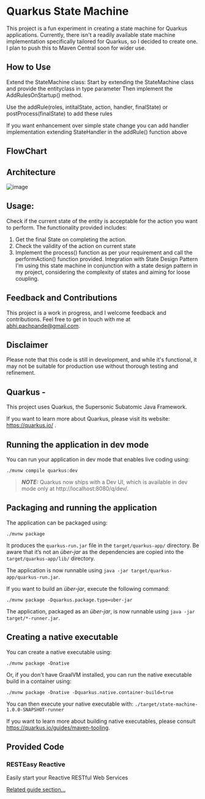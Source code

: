 # Quarkus State Machine
This project is a fun experiment in creating a state machine for Quarkus applications. Currently, there isn't a readily available state machine implementation specifically tailored for Quarkus, so I decided to create one. I plan to push this to Maven Central soon for wider use.

## How to Use
Extend the StateMachine class: Start by extending the StateMachine class and provide the entityclass in type parameter
Then implement the AddRulesOnStartup() method.

Use the addRule(roles, intitalState, action, handler, finalState) or postProcess(finalState) to add these rules

If you want enhancement over simple state change you can add handler implementation extending StateHandler in the addRule() function above

## FlowChart

## Architecture
![image](https://github.com/user-attachments/assets/897828f8-cc01-41e8-8c64-15f991d42e3f)


## Usage:

Check if the current state of the entity is acceptable for the action you want to perform. The functionality provided includes:
1. Get the final State on completing the action.
2. Check the validity of the action on current state
3. Implement the process() function as per your requirement and call the performAction() function provided.
Integration with State Design Pattern
I'm using this state machine in conjunction with a state design pattern in my project, considering the complexity of states and aiming for loose coupling.

## Feedback and Contributions
This project is a work in progress, and I welcome feedback and contributions. Feel free to get in touch with me at abhi.pachpande@gmail.com.

## Disclaimer
Please note that this code is still in development, and while it's functional, it may not be suitable for production use without thorough testing and refinement.


## Quarkus -

This project uses Quarkus, the Supersonic Subatomic Java Framework.

If you want to learn more about Quarkus, please visit its website: https://quarkus.io/ .

## Running the application in dev mode

You can run your application in dev mode that enables live coding using:
```shell script
./mvnw compile quarkus:dev
```

> **_NOTE:_**  Quarkus now ships with a Dev UI, which is available in dev mode only at http://localhost:8080/q/dev/.

## Packaging and running the application

The application can be packaged using:
```shell script
./mvnw package
```
It produces the `quarkus-run.jar` file in the `target/quarkus-app/` directory.
Be aware that it’s not an _über-jar_ as the dependencies are copied into the `target/quarkus-app/lib/` directory.

The application is now runnable using `java -jar target/quarkus-app/quarkus-run.jar`.

If you want to build an _über-jar_, execute the following command:
```shell script
./mvnw package -Dquarkus.package.type=uber-jar
```

The application, packaged as an _über-jar_, is now runnable using `java -jar target/*-runner.jar`.

## Creating a native executable

You can create a native executable using: 
```shell script
./mvnw package -Dnative
```

Or, if you don't have GraalVM installed, you can run the native executable build in a container using: 
```shell script
./mvnw package -Dnative -Dquarkus.native.container-build=true
```

You can then execute your native executable with: `./target/state-machine-1.0.0-SNAPSHOT-runner`

If you want to learn more about building native executables, please consult https://quarkus.io/guides/maven-tooling.

## Provided Code

### RESTEasy Reactive

Easily start your Reactive RESTful Web Services

[Related guide section...](https://quarkus.io/guides/getting-started-reactive#reactive-jax-rs-resources)
